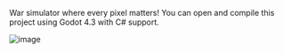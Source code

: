 War simulator where every pixel matters!
You can open and compile this project using Godot 4.3 with C# support.

![image](https://github.com/user-attachments/assets/c1138237-ae6f-43a6-9218-e0ef3b2367a9)
